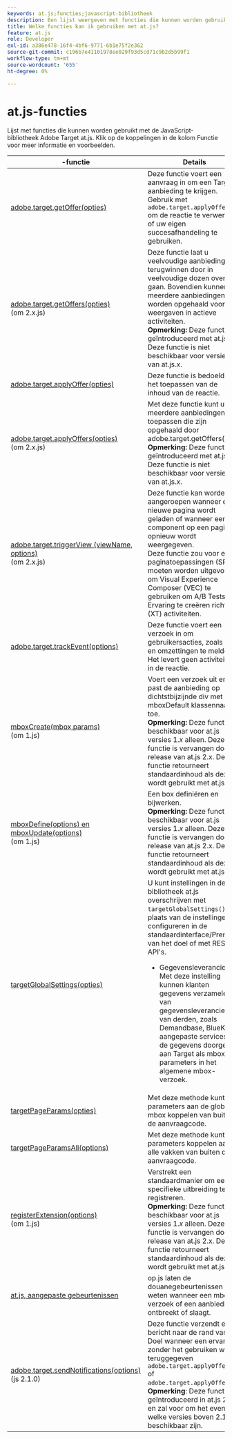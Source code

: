 ```yaml
---
keywords: at.js;functies;javascript-bibliotheek
description: Een lijst weergeven met functies die kunnen worden gebruikt met de 1.x- en 2.x-versies van de JavaScript-bibliotheek at.js in Adobe Target.
title: Welke functies kan ik gebruiken met at.js?
feature: at.js
role: Developer
exl-id: a386e478-16f4-4bf6-9771-6b1e75f2e362
source-git-commit: c196b7e41101978ee029f93d5cd71c9b2d5b99f1
workflow-type: tm+mt
source-wordcount: '655'
ht-degree: 0%

---
```


# at.js-functies

Lijst met functies die kunnen worden gebruikt met de JavaScript-bibliotheek Adobe Target at.js. Klik op de koppelingen in de kolom Functie voor meer informatie en voorbeelden.

| -functie | Details |
| --- | --- | 
| [adobe.target.getOffer(opties)](https://developer.adobe.com/target/implement/client-side/atjs/atjs-functions/adobe-target-getoffer/) | Deze functie voert een aanvraag in om een Target-aanbieding te krijgen. Gebruik met `adobe.target.applyOffer()` om de reactie te verwerken of uw eigen succesafhandeling te gebruiken. |
| [adobe.target.getOffers(opties)](https://developer.adobe.com/target/implement/client-side/atjs/atjs-functions/adobe-target-getoffers-atjs-2/)<br>(om 2.x.js) | Deze functie laat u veelvoudige aanbiedingen terugwinnen door in veelvoudige dozen over te gaan. Bovendien kunnen meerdere aanbiedingen worden opgehaald voor alle weergaven in actieve activiteiten.<br>**Opmerking:** Deze functie is geïntroduceerd met at.js 2.x. Deze functie is niet beschikbaar voor versie 1 van at.js.*x*. |
| [adobe.target.applyOffer(opties)](https://developer.adobe.com/target/implement/client-side/atjs/atjs-functions/adobe-target-applyoffer/) | Deze functie is bedoeld voor het toepassen van de inhoud van de reactie. |
| [adobe.target.applyOffers(opties)](https://developer.adobe.com/target/implement/client-side/atjs/atjs-functions/adobe-target-applyoffers-atjs-2/)<br>(om 2.x.js) | Met deze functie kunt u meerdere aanbiedingen toepassen die zijn opgehaald door adobe.target.getOffers().<br>**Opmerking:** Deze functie is geïntroduceerd met at.js 2.x. Deze functie is niet beschikbaar voor versie 1 van at.js.*x*. |
| [adobe.target.triggerView (viewName, options)](https://developer.adobe.com/target/implement/client-side/atjs/atjs-functions/adobe-target-triggerview-atjs-2/)<br>(om 2.x.js) | Deze functie kan worden aangeroepen wanneer een nieuwe pagina wordt geladen of wanneer een component op een pagina opnieuw wordt weergegeven.<br> Deze functie zou voor enige paginatoepassingen (SPA) moeten worden uitgevoerd om Visual Experience Composer (VEC) te gebruiken om A/B Tests en Ervaring te creëren richtend (XT) activiteiten. |
| [adobe.target.trackEvent(options)](https://developer.adobe.com/target/implement/client-side/atjs/atjs-functions/adobe-target-trackevent/) | Deze functie voert een verzoek in om gebruikersacties, zoals kliks en omzettingen te melden. Het levert geen activiteiten in de reactie. |
| [mboxCreate(mbox,params)](https://developer.adobe.com/target/implement/client-side/atjs/atjs-functions/mboxcreate-atjs/)<br>(om 1.js) | Voert een verzoek uit en past de aanbieding op dichtstbijzijnde div met mboxDefault klassennaam toe.<br>**Opmerking:** Deze functie is beschikbaar voor at.js versies 1.*x* alleen. Deze functie is vervangen door de release van at.js 2.x. Deze functie retourneert standaardinhoud als deze wordt gebruikt met at.js 2.x. |
| [mboxDefine(options) en mboxUpdate(options)](https://developer.adobe.com/target/implement/client-side/atjs/atjs-functions/mboxdefine-mboxupdate-atjs-1x/)<br>(om 1.js) | Een box definiëren en bijwerken.<br>**Opmerking:** Deze functie is beschikbaar voor at.js versies 1.*x* alleen. Deze functie is vervangen door de release van at.js 2.x. Deze functie retourneert standaardinhoud als deze wordt gebruikt met at.js 2.x. |
| [targetGlobalSettings(opties)](https://developer.adobe.com/target/implement/client-side/atjs/atjs-functions/targetglobalsettings/) | U kunt instellingen in de bibliotheek at.js overschrijven met `targetGlobalSettings()`, in plaats van de instellingen te configureren in de standaardinterface/Premium van het doel of met REST API&#39;s.<ul><li>Gegevensleveranciers: Met deze instelling kunnen klanten gegevens verzamelen van gegevensleveranciers van derden, zoals Demandbase, BlueKai en aangepaste services, en de gegevens doorgeven aan Target als mbox-parameters in het algemene mbox-verzoek.</li></ul> |
| [targetPageParams(opties)](https://developer.adobe.com/target/implement/client-side/atjs/atjs-functions/targetpageparams/) | Met deze methode kunt u parameters aan de globale mbox koppelen van buiten de aanvraagcode. |
| [targetPageParamsAll(options)](https://developer.adobe.com/target/implement/client-side/atjs/atjs-functions/targetpageparamsall/) | Met deze methode kunt u parameters koppelen aan alle vakken van buiten de aanvraagcode. |
| [registerExtension(options)](https://developer.adobe.com/target/implement/client-side/atjs/atjs-functions/registerextension-atjs-1x/)<br>(om 1.js) | Verstrekt een standaardmanier om een specifieke uitbreiding te registreren.<br>**Opmerking:** Deze functie is beschikbaar voor at.js versies 1.*x* alleen. Deze functie is vervangen door de release van at.js 2.x. Deze functie retourneert standaardinhoud als deze wordt gebruikt met at.js 2.x. |
| [at.js, aangepaste gebeurtenissen](https://developer.adobe.com/target/implement/client-side/atjs/atjs-functions/atjs-custom-events/) | op.js laten de douanegebeurtenissen u weten wanneer een mbox- verzoek of een aanbieding ontbreekt of slaagt. |
| [adobe.target.sendNotifications(options)](https://developer.adobe.com/target/implement/client-side/atjs/atjs-functions/adobe-target-sendnotifications-atjs-21/)<br>(js 2.1.0) | Deze functie verzendt een bericht naar de rand van het Doel wanneer een ervaring zonder het gebruiken wordt teruggegeven `adobe.target.applyOffer()` of `adobe.target.applyOffers()`.<br>**Opmerking**: Deze functie is geïntroduceerd in at.js 2.1.0 en zal voor om het even welke versies boven 2.1.0 beschikbaar zijn. |
